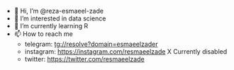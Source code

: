 - 👋 Hi, I’m @reza-esmaeel-zade
- 👀 I’m interested in data science
- 🌱 I’m currently learning R
- 📫 How to reach me 
  - telegram: [tg://resolve?domain=esmaeelzader](tg://resolve?domain=esmaeelzader)
  - instagram: https://instagram.com/resmaeelzade X Currently disabled
  - twitter: https://twitter.com/resmaeelzade

<!---
reza-esmaeel-zade/reza-esmaeel-zade is a ✨ special ✨ repository because its `README.md` (this file) appears on your GitHub profile.
You can click the Preview link to take a look at your changes.
--->
